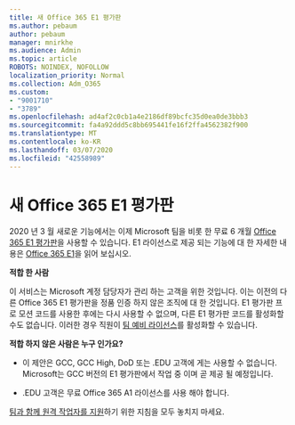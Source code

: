 ```yaml
---
title: 새 Office 365 E1 평가판
ms.author: pebaum
author: pebaum
manager: mnirkhe
ms.audience: Admin
ms.topic: article
ROBOTS: NOINDEX, NOFOLLOW
localization_priority: Normal
ms.collection: Adm_O365
ms.custom:
- "9001710"
- "3789"
ms.openlocfilehash: ad4af2c0cb1a4e2186df89bcfc35d0ea0de3bbb3
ms.sourcegitcommit: fa4a92ddd5c8bb695441fe16f2ffa4562382f900
ms.translationtype: MT
ms.contentlocale: ko-KR
ms.lasthandoff: 03/07/2020
ms.locfileid: "42558989"
---
```

# <a name="new-office-365-e1-trial"></a>새 Office 365 E1 평가판

2020 년 3 월 새로운 기능에서는 이제 Microsoft 팀을 비롯 한 무료 6 개월 [Office 365 E1 평가판](https://docs.microsoft.com/MicrosoftTeams/e1-trial-license)을 사용할 수 있습니다. E1 라이선스로 제공 되는 기능에 대 한 자세한 내용은 [Office 365 E1](https://www.microsoft.com/microsoft-365/business/office-365-enterprise-e1-business-software)을 읽어 보십시오.

**적합 한 사람**

이 서비스는 Microsoft 계정 담당자가 관리 하는 고객을 위한 것입니다. 이는 이전의 다른 Office 365 E1 평가판을 정품 인증 하지 않은 조직에 대 한 것입니다. E1 평가판 프로 모션 코드를 사용한 후에는 다시 사용할 수 없으며, 다른 E1 평가판 코드를 활성화할 수도 없습니다. 이러한 경우 직원이 [팀 예비 라이선스](https://docs.microsoft.com/MicrosoftTeams/teams-exploratory)를 활성화할 수 있습니다.

**적합 하지 않은 사람은 누구 인가요?**

- 이 제안은 GCC, GCC High, DoD 또는 .EDU 고객에 게는 사용할 수 없습니다. Microsoft는 GCC 버전의 E1 평가판에서 작업 중 이며 곧 제공 될 예정입니다.

 - .EDU 고객은 무료 Office 365 A1 라이선스를 사용 해야 합니다.

[팀과 함께 원격 작업자를 지원](https://docs.microsoft.com/MicrosoftTeams/support-remote-work-with-teams)하기 위한 지침을 모두 놓치지 마세요.
